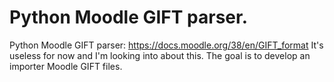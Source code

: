 # Python Moodle GIFT parser.
Python Moodle GIFT parser: https://docs.moodle.org/38/en/GIFT_format
It's useless for now and I'm looking into about this. The goal is to develop an importer Moodle GIFT files.
